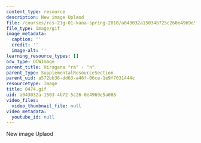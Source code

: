 ```yaml
---
content_type: resource
description: New image Uplaod
file: /courses/res-21g-01-kana-spring-2010/a043032a15034b725c260e4969e5a088_0474.gif
file_type: image/gif
image_metadata:
  caption: ''
  credit: ''
  image-alt: ''
learning_resource_types: []
ocw_type: OCWImage
parent_title: Hiragana "ra" - "n"
parent_type: SupplementalResourceSection
parent_uid: a572bb36-dd63-a46f-06ce-1e9f7031444c
resourcetype: Image
title: 0474.gif
uid: a043032a-1503-4b72-5c26-0e4969e5a088
video_files:
  video_thumbnail_file: null
video_metadata:
  youtube_id: null
---
```

New image Uplaod

